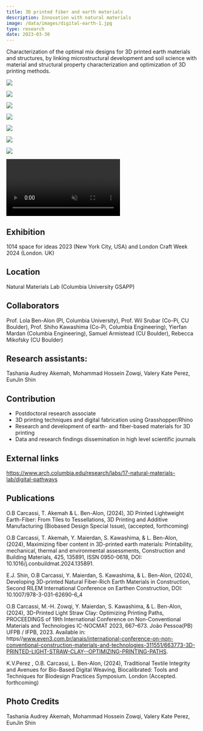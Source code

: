 ```yaml
---
title: 3D printed fiber and earth materials
description: Innovation with natural materials 
image: /data/images/digital-earth-1.jpg
type: research
date: 2023-03-30
---
```

Characterization of the optimal mix designs for 3D printed earth materials and structures, by linking microstructural development and soil science with material and structural property characterization and optimization of 3D printing methods. 

![](/data/images/digital-earth-2.jpg)

![](/data/images/digital-earth-3.jpg)

![](/data/images/digital-earth-4.jpg)

![](/data/images/digital-earth-4-1.jpg)

![](/data/images/digital-earth-5.jpg)

![](/data/images/digital-earth-6.jpg)

![](/data/images/digital-earth-7.jpg)

<p>
    <video src="/data/images/digital-earth.mp4" muted controls loop></video>
</p>


## Exhibition
1014 space for ideas 2023 (New York City, USA) and London Craft Week 2024 (London. UK)

## Location
Natural Materials Lab (Columbia University GSAPP)

## Collaborators
Prof. Lola Ben-Alon (PI, Columbia University), Prof. Wil Srubar (Co-Pi, CU Boulder), Prof. Shiho Kawashima (Co-Pi, Columbia Engineering), Yierfan Mardan (Columbia Engineering), Samuel Armistead (CU Boulder), Rebecca Mikofsky (CU Boulder)

## Research assistants:
Tashania Audrey Akemah, Mohammad Hossein Zowqi, Valery Kate Perez, EunJin Shin

## Contribution
- Postdoctoral research associate
- 3D printing techniques and digital fabrication using Grasshopper/Rhino
- Research and development of earth- and fiber-based materials for 3D printing 
- Data and research findings dissemination in high level scientific journals


## External links
https://www.arch.columbia.edu/research/labs/17-natural-materials-lab/digital-pathways

## Publications
O.B Carcassi, T. Akemah & L. Ben-Alon, (2024), 3D Printed Lightweight Earth-Fiber: From Tiles to Tessellations, 3D Printing and Additive Manufacturing (Biobased Design Special Issue), (accepted, forthcoming)

O.B Carcassi, T. Akemah, Y. Maierdan, S. Kawashima, & L. Ben-Alon, (2024), Maximizing fiber content in 3D-printed earth materials: Printability, mechanical, thermal and environmental assessments,  Construction and Building Materials, 425, 135891, ISSN 0950-0618, DOI: 10.1016/j.conbuildmat.2024.135891.

E.J. Shin, O.B Carcassi, Y. Maierdan, S. Kawashima, & L. Ben-Alon, (2024), Developing 3D-printed Natural Fiber-Rich Earth Materials in Construction, Second RILEM International Conference on Earthen Construction, DOI: 10.1007/978-3-031-62690-6_4

O.B Carcassi, M.-H. Zowqi, Y. Maierdan, S. Kawashima, & L. Ben-Alon, (2024), 3D-Printed Light Straw Clay: Optimizing Printing Paths, PROCEEDINGS of 19th International Conference on Non-Conventional Materials and Technologies IC-NOCMAT 2023, 667–673. João Pessoa(PB) UFPB / IFPB, 2023. Available in: https//www.even3.com.br/anais/international-conference-on-non-conventional-construction-materials-and-technologies-311551/663773-3D-PRINTED-LIGHT-STRAW-CLAY--OPTIMIZING-PRINTING-PATHS. 

K.V.Perez , O.B. Carcassi, L. Ben-Alon, (2024), Traditional Textile Integrity and Avenues for Bio-Based Digital Weaving, Biocalibrated: Tools and Techniques for Biodesign Practices Symposium. London (Accepted. forthcoming)


## Photo Credits
Tashania Audrey Akemah, Mohammad Hossein Zowqi, Valery Kate Perez, EunJin Shin
